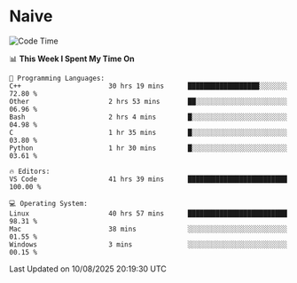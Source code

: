 # Naive
<!-- ## 日拱一卒，功不唐捐 -->
<!-- [![GitHub Streak](https://streak-stats.demolab.com/?user=XiaoXKKK)](https://git.io/streak-stats) -->
<!--START_SECTION:waka-->
![Code Time](http://img.shields.io/badge/Code%20Time-609%20hrs%2057%20mins-blue)

📊 **This Week I Spent My Time On** 

```text
💬 Programming Languages: 
C++                      30 hrs 19 mins      ██████████████████░░░░░░░   72.80 % 
Other                    2 hrs 53 mins       ██░░░░░░░░░░░░░░░░░░░░░░░   06.96 % 
Bash                     2 hrs 4 mins        █░░░░░░░░░░░░░░░░░░░░░░░░   04.98 % 
C                        1 hr 35 mins        █░░░░░░░░░░░░░░░░░░░░░░░░   03.80 % 
Python                   1 hr 30 mins        █░░░░░░░░░░░░░░░░░░░░░░░░   03.61 % 

🔥 Editors: 
VS Code                  41 hrs 39 mins      █████████████████████████   100.00 % 

💻 Operating System: 
Linux                    40 hrs 57 mins      █████████████████████████   98.31 % 
Mac                      38 mins             ░░░░░░░░░░░░░░░░░░░░░░░░░   01.55 % 
Windows                  3 mins              ░░░░░░░░░░░░░░░░░░░░░░░░░   00.15 % 
```


 Last Updated on 10/08/2025 20:19:30 UTC
<!--END_SECTION:waka-->

